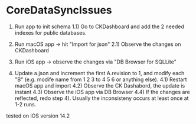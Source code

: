 # CoreDataSyncIssues

1) Run app to init schema
1.1) Go to CKDashboard and add the 2 needed indexes for public databases.

2) Run macOS app -> hit "Import for json"
2.1) Observe the changes on CKDashboard

3) Run iOS app -> observe the changes via "DB Browser for SQLLite"

4) Update a.json and increment the first A.revision to 1, and modify each "B" (e.g. modife name from 1 2 3 to 4 5 6 or anything else).
4.1) Restart macOS app and import
4.2) Observe the CK Dashabord, the update is instant
4.3) Observe the iOS app via DB Browser
4.4) If the changes are reflected, redo step 4). Usually the inconsisteny occurs at least once at 1-2 runs. 

tested on iOS version 14.2
